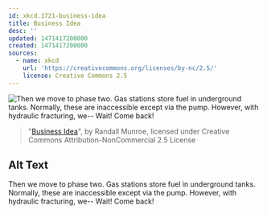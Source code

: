 ```yaml
---
id: xkcd.1721-business-idea
title: Business Idea
desc: ''
updated: 1471417200000
created: 1471417200000
sources:
  - name: xkcd
    url: 'https://creativecommons.org/licenses/by-nc/2.5/'
    license: Creative Commons 2.5
---
```

![Then we move to phase two. Gas stations store fuel in underground tanks. Normally, these are inaccessible except via the pump. However, with hydraulic fracturing, we-- Wait! Come back!](https://imgs.xkcd.com/comics/business_idea.png)
> "[Business Idea](https://xkcd.com/1721/)", by Randall Munroe, licensed under Creative Commons Attribution-NonCommercial 2.5 License

## Alt Text
Then we move to phase two. Gas stations store fuel in underground tanks. Normally, these are inaccessible except via the pump. However, with hydraulic fracturing, we-- Wait! Come back!
